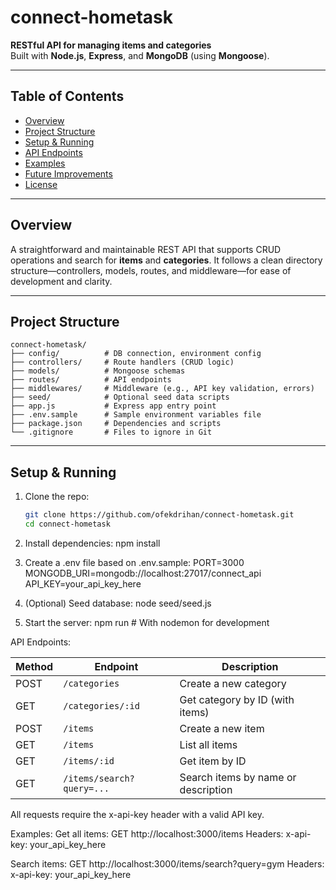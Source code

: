 # connect-hometask

**RESTful API for managing items and categories**  
Built with **Node.js**, **Express**, and **MongoDB** (using **Mongoose**).

---

## Table of Contents
- [Overview](#overview)  
- [Project Structure](#project-structure)  
- [Setup & Running](#setup--running)  
- [API Endpoints](#api-endpoints)  
- [Examples](#examples)  
- [Future Improvements](#future-improvements)  
- [License](#license)

---

## Overview

A straightforward and maintainable REST API that supports CRUD operations and search for **items** and **categories**. It follows a clean directory structure—controllers, models, routes, and middleware—for ease of development and clarity.

---

## Project Structure

```
connect-hometask/
├── config/          # DB connection, environment config
├── controllers/     # Route handlers (CRUD logic)
├── models/          # Mongoose schemas
├── routes/          # API endpoints
├── middlewares/     # Middleware (e.g., API key validation, errors)
├── seed/            # Optional seed data scripts
├── app.js           # Express app entry point
├── .env.sample      # Sample environment variables file
├── package.json     # Dependencies and scripts
└── .gitignore       # Files to ignore in Git
```

---

## Setup & Running

1. Clone the repo:
   ```bash
   git clone https://github.com/ofekdrihan/connect-hometask.git
   cd connect-hometask

2. Install dependencies:
   npm install

3. Create a .env file based on .env.sample:
   PORT=3000
   MONGODB_URI=mongodb://localhost:27017/connect_api
   API_KEY=your_api_key_here

5. (Optional) Seed database:
   node seed/seed.js

6. Start the server:
   npm run # With nodemon for development

API Endpoints:

| Method | Endpoint                      | Description                         |
| ------ | ----------------------------- | ----------------------------------- |
| POST   | `/categories`                 | Create a new category               |
| GET    | `/categories/:id`             | Get category by ID (with items)     |
| POST   | `/items`                      | Create a new item                   |
| GET    | `/items`                      | List all items                      |
| GET    | `/items/:id`                  | Get item by ID                      |
| GET    | `/items/search?query=...`     | Search items by name or description |

All requests require the x-api-key header with a valid API key.

Examples:
Get all items:
GET http://localhost:3000/items
Headers:
  x-api-key: your_api_key_here

Search items:
GET http://localhost:3000/items/search?query=gym
Headers:
  x-api-key: your_api_key_here

